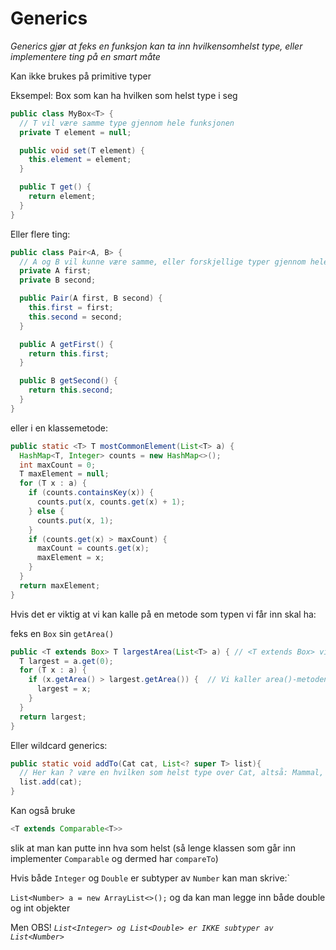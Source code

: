 # Generics

*Generics gjør at feks en funksjon kan ta inn hvilkensomhelst type, eller implementere ting på en smart måte*

Kan ikke brukes på primitive typer

Eksempel: Box som kan ha hvilken som helst type i seg 

```java
public class MyBox<T> { 
  // T vil være samme type gjennom hele funksjonen
  private T element = null;

  public void set(T element) {
    this.element = element;
  }

  public T get() {
    return element;
  }
}
```

Eller flere ting:

```java
public class Pair<A, B> { 
  // A og B vil kunne være samme, eller forskjellige typer gjennom hele funksjonen
  private A first;
  private B second;

  public Pair(A first, B second) {
    this.first = first;
    this.second = second;
  }

  public A getFirst() {
    return this.first;
  }

  public B getSecond() {
    return this.second;
  }
}
```

eller i en klassemetode:

```java
public static <T> T mostCommonElement(List<T> a) {
  HashMap<T, Integer> counts = new HashMap<>();
  int maxCount = 0;
  T maxElement = null;
  for (T x : a) {
    if (counts.containsKey(x)) {
      counts.put(x, counts.get(x) + 1);
    } else {
      counts.put(x, 1);
    }
    if (counts.get(x) > maxCount) {
      maxCount = counts.get(x);
      maxElement = x;
    }
  }
  return maxElement;
}
```

Hvis det er viktig at vi kan kalle på en metode som typen vi får inn skal ha:

feks en `Box` sin `getArea()`

```java
public <T extends Box> T largestArea(List<T> a) { // <T extends Box> viktig
  T largest = a.get(0);
  for (T x : a) {
    if (x.getArea() > largest.getArea()) {  // Vi kaller area()-metoden på typen T!
      largest = x;
    }
  }
  return largest;
}
```

Eller wildcard generics:

```java
public static void addTo(Cat cat, List<? super T> list){
  // Her kan ? være en hvilken som helst type over Cat, altså: Mammal, Animal eller Object
  list.add(cat);
}
```

Kan også bruke 

```java
<T extends Comparable<T>>
``` 

slik at man kan putte inn hva som helst (så lenge klassen som går inn implementer `Comparable` og dermed har `compareTo`)

Hvis både `Integer` og `Double` er subtyper av `Number` kan man skrive:`

`List<Number> a = new ArrayList<>();` og da kan man legge inn både double og int objekter

Men OBS! *`List<Integer> og List<Double> er IKKE subtyper av List<Number>`*
